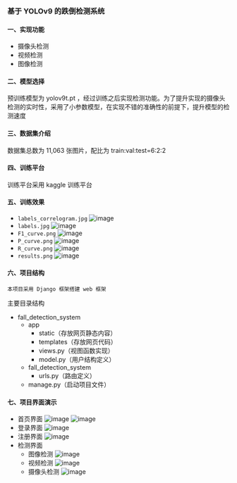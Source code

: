 ### 基于 YOLOv9 的跌倒检测系统
#### 一、实现功能
- 摄像头检测
- 视频检测
- 图像检测
#### 二、模型选择
预训练模型为 yolov9t.pt ，经过训练之后实现检测功能。为了提升实现的摄像头检测的实时性，采用了小参数模型，在实现不错的准确性的前提下，提升模型的检测速度
#### 三、数据集介绍
数据集总数为 11,063 张图片，配比为 train:val:test=6:2:2
#### 四、训练平台
训练平台采用 kaggle 训练平台
#### 五、训练效果
- `labels_correlogram.jpg`
![image](https://github.com/4phy05/graduation_project/blob/master/fall_detection_system/app/static/images/labels_correlogram.jpg "labels_correlogram.jpg")
- `labels.jpg`
![image](https://github.com/4phy05/graduation_project/blob/master/fall_detection_system/app/static/images/labels.jpg "labels.jpg")
- `F1_curve.png`
![image](https://github.com/4phy05/graduation_project/blob/master/fall_detection_system/app/static/images/F1_curve.png "F1_curve.png")
- `P_curve.png`
![image](https://github.com/4phy05/graduation_project/blob/master/fall_detection_system/app/static/images/P_curve.png "P_curve.png")
- `R_curve.png`
![image](https://github.com/4phy05/graduation_project/blob/master/fall_detection_system/app/static/images/R_curve.png "R_curve.png")
- `results.png`
![image](https://github.com/4phy05/graduation_project/blob/master/fall_detection_system/app/static/images/results.png "results.png")
#### 六、项目结构
`本项目采用 Django 框架搭建 web 框架`

主要目录结构
 - fall_detection_system
    - app
        - static（存放网页静态内容）
        - templates（存放网页代码）
        - views.py（视图函数实现）
        - model.py（用户结构定义）
    - fall_detection_system
        - urls.py（路由定义）
    - manage.py（启动项目文件）
#### 七、项目界面演示
- 首页界面
![image](https://github.com/4phy05/graduation_project/blob/master/fall_detection_system/app/static/images/index_1.png "index_1.png")
![image](https://github.com/4phy05/graduation_project/blob/master/fall_detection_system/app/static/images/index_2.png "index_2.png")
- 登录界面
![image](https://github.com/4phy05/graduation_project/blob/master/fall_detection_system/app/static/images/login.png "login.png")
- 注册界面
![image](https://github.com/4phy05/graduation_project/blob/master/fall_detection_system/app/static/images/sign_in.png "sign_in.png")
- 检测界面
    - 图像检测
    ![image](https://github.com/4phy05/graduation_project/blob/master/fall_detection_system/app/static/images/image_detection.png "image_detection.png")
    - 视频检测
    ![image](https://github.com/4phy05/graduation_project/blob/master/fall_detection_system/app/static/images/video_detection.png "video_detection.png")
    - 摄像头检测
    ![image](https://github.com/4phy05/graduation_project/blob/master/fall_detection_system/app/static/images/camera_detection.png "camera_detection.png")